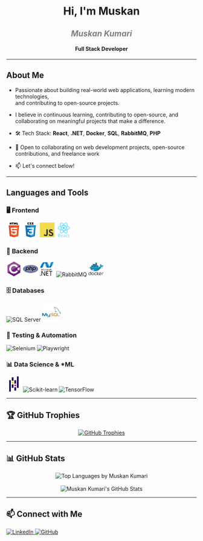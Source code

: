<h1 align="center"> Hi, I'm Muskan </h1>
<h2 align="center" style="color: grey;"><i>Muskan Kumari</i></h2>
<h4 align="center"><strong>Full Stack Developer</strong></h4>

---


##  About Me

- Passionate about building real-world web applications, learning modern technologies,<br />
and contributing to open-source projects.

- I believe in continuous learning, contributing to open-source, and collaborating on meaningful projects that make a difference.

- 🛠️ Tech Stack: **React**, **.NET**, **Docker**, **SQL**, **RabbitMQ**, **PHP**
- 🤝 Open to collaborating on web development projects, open-source contributions, and freelance work
- 📫 Let's connect below!

---

##  Languages and Tools

### 🖥️ **Frontend**

<p align="left">
  <img src="https://raw.githubusercontent.com/devicons/devicon/master/icons/html5/html5-original-wordmark.svg" alt="HTML5" width="40" height="40"/>
  <img src="https://raw.githubusercontent.com/devicons/devicon/master/icons/css3/css3-original-wordmark.svg" alt="CSS3" width="40" height="40"/>
  <img src="https://raw.githubusercontent.com/devicons/devicon/master/icons/javascript/javascript-original.svg" alt="JavaScript" width="40" height="40"/>
  <img src="https://raw.githubusercontent.com/devicons/devicon/master/icons/react/react-original-wordmark.svg" alt="React" width="40" height="40"/>
</p>



### 🧠 **Backend**

<p align="left">
  <img src="https://raw.githubusercontent.com/devicons/devicon/master/icons/csharp/csharp-original.svg" alt="C#" width="40" height="40"/>
  <img src="https://raw.githubusercontent.com/devicons/devicon/master/icons/php/php-original.svg" alt="PHP" width="40" height="40"/>
  <img src="https://raw.githubusercontent.com/devicons/devicon/master/icons/dot-net/dot-net-original-wordmark.svg" alt=".NET" width="40" height="40"/>
  <img src="https://www.vectorlogo.zone/logos/rabbitmq/rabbitmq-icon.svg" alt="RabbitMQ" width="40" height="40"/>
  <img src="https://raw.githubusercontent.com/devicons/devicon/master/icons/docker/docker-original-wordmark.svg" alt="Docker" width="40" height="40"/>
</p>



### 🗄️ **Databases**

<p align="left">
  <img src="https://www.svgrepo.com/show/303229/microsoft-sql-server-logo.svg" alt="SQL Server" width="50" height="50"/>
  <img src="https://raw.githubusercontent.com/devicons/devicon/master/icons/mysql/mysql-original-wordmark.svg" alt="MySQL" width="50" height="50"/>
</p>


### 🧪 **Testing & Automation**

<p align="left">
  <img src="https://raw.githubusercontent.com/detain/svg-logos/780f25886640cef088af994181646db2f6b1a3f8/svg/selenium-logo.svg" alt="Selenium" width="40" height="40"/>
  <img src="https://playwright.dev/img/playwright-logo.svg" alt="Playwright" width="40" height="40"/>
</p>



### 📊 **Data Science & \*ML**

<p align="left">
  <img src="https://raw.githubusercontent.com/devicons/devicon/2ae2a900d2f041da66e950e4d48052658d850630/icons/pandas/pandas-original.svg" alt="Pandas" width="40" height="40"/>
  <img src="https://upload.wikimedia.org/wikipedia/commons/0/05/Scikit_learn_logo_small.svg" alt="Scikit-learn" width="40" height="40"/>
  <img src="https://www.vectorlogo.zone/logos/tensorflow/tensorflow-icon.svg" alt="TensorFlow" width="40" height="40"/>
</p>

---

## 🏆 GitHub Trophies

<p align="center">
  <a href="https://github.com/ryo-ma/github-profile-trophy">
    <img src="https://github-profile-trophy.vercel.app/?username=muskankumarimk&theme=discord&no-frame=true&no-bg=false&margin-w=4" alt="GitHub Trophies"/>
  </a>
</p>

---

## 📊 GitHub Stats

<p align="center">
  <img src="https://github-readme-stats.vercel.app/api/top-langs/?username=muskankumarimk&layout=compact&theme=default" alt="Top Languages by Muskan Kumari" />
  <br><br>
  <img src="https://github-readme-stats.vercel.app/api?username=muskankumarimk&show_icons=true&theme=default&locale=en" alt="Muskan Kumari's GitHub Stats" />
</p>

---

## 📫 Connect with Me

<p align="left">
  <a href="https://www.linkedin.com/in/muskan-kumari-739a532ba" target="_blank">
    <img src="https://img.shields.io/badge/LinkedIn-MuskanKumari-blue?logo=linkedin" alt="LinkedIn"/>
  </a>
  <a href="https://github.com/muskankumarimk" target="_blank">
    <img src="https://img.shields.io/badge/GitHub-muskankumarimk-181717?logo=github" alt="GitHub"/>
  </a>
</p>
